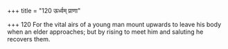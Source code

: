 +++
title = "120 ऊर्ध्वम् प्राणा"

+++
120	For the vital airs of a young man mount upwards to leave his body when an elder approaches; but by rising to meet him and saluting he recovers them.